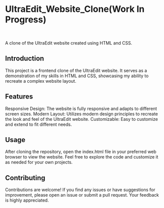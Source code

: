 <h1>UltraEdit_Website_Clone(Work In Progress)</h1>
<br>

A clone of the UltraEdit website created using HTML and CSS.
<br>
<h2>Introduction</h2>
This project is a frontend clone of the UltraEdit website. It serves as a demonstration of my skills in HTML and CSS, showcasing my ability to recreate a complex website layout.
<br>
<h2>Features</h2>
Responsive Design: The website is fully responsive and adapts to different screen sizes.
Modern Layout: Utilizes modern design principles to recreate the look and feel of the UltraEdit website.
Customizable: Easy to customize and extend to fit different needs.
<br>
<h2>Usage</h2>
After cloning the repository, open the index.html file in your preferred web browser to view the website. Feel free to explore the code and customize it as needed for your own projects.
<br>
<h2>Contributing</h2>
Contributions are welcome! If you find any issues or have suggestions for improvement, please open an issue or submit a pull request. Your feedback is highly appreciated.

